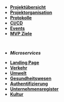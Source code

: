 * [**Projektübersicht**](_einleitung/projektuebersicht)
* [**Projektorganisation**](_einleitung/projektorganisation)
* [**Protokolle**](_einleitung/protokolle)
* [**CI/CD**](ci_cd/index)
* [**Events**](https://software-projekt-2022.github.io/Dokumentation/asyncapi/)
* [**MVP Ziele**](_einleitung/mvp)

<br>

- ***Microservices***

* [**Landing Page**](landingpage/index)
* [**Verkehr**](verkehr/index)
* [**Umwelt**](umwelt/index)
* [**Gesundheitswesen**](gesundheitswesen/index)
* [**Authentifizierung**](authentifizierung/index)
* [**Unternehmensregister**](unternehmensregister/index)
* [**Kultur**](kultur/index)
